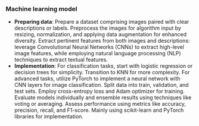 ### Machine learning model
- **Preparing data**:
Prepare a dataset comprising images paired with clear descriptions or labels. Preprocess the images for algorithm input by resizing, normalization, and applying data augmentation for enhanced diversity. Extract pertinent features from both images and descriptions: leverage Convolutional Neural Networks (CNNs) to extract high-level image features, while employing natural language processing (NLP) techniques to extract textual features.
- **Implementation**:
For classification tasks, start with logistic regression or decision trees for simplicity. Transition to KNN for more complexity. For advanced tasks, utilize PyTorch to implement a neural network with CNN layers for image classification. Split data into train, validation, and test sets. Employ cross-entropy loss and Adam optimizer for training. Evaluate models individually and ensemble results using techniques like voting or averaging. Assess performance using metrics like accuracy, precision, recall, and F1-score. Mainly using scikit-learn and PyTorch libraries for implementation.